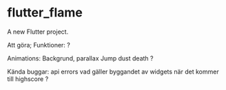 # flutter_flame

A new Flutter project.

Att göra;
Funktioner:
?

Animations:
Backgrund, parallax
Jump dust
death
?

Kända buggar: api errors vad gäller byggandet av widgets när det kommer till highscore
?
